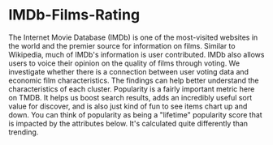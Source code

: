 # IMDb-Films-Rating

The Internet Movie Database (IMDb) is one of the most-visited websites in the world and the premier source for information on films. Similar to Wikipedia, much of IMDb's information is user contributed. IMDb also allows users to voice their opinion on the quality of films through voting. We investigate whether there is a connection between user voting data and economic film characteristics. The findings can help better understand the characteristics of each cluster. Popularity is a fairly important metric here on TMDB. It helps us boost search results, adds an incredibly useful sort value for discover, and is also just kind of fun to see items chart up and down. You can think of popularity as being a "lifetime" popularity score that is impacted by the attributes below. It's calculated quite differently than trending.
